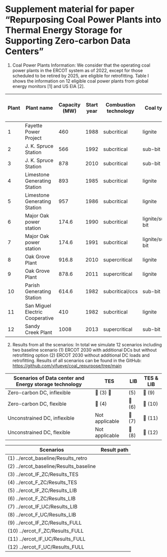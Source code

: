 # Supplement material for paper “Repurposing Coal Power Plants into Thermal Energy Storage for Supporting Zero-carbon Data Centers”

1. Coal Power Plants Information: We consider that the operating coal power plants in the ERCOT system as of 2022, except for those scheduled to be retired by 2025, are eligible for retrofitting. Table I shows the information on 12 eligible coal power plants from global energy monitors [1] and US EIA [2]. 

|Plant|	Plant name|	Capacity (MW)|	Start year|	Combustion technology|	Coal type|	Lat|	Lon|	Heat rate (Btu/kWh)|	Emission factor (kg CO2 /TJ)|
| -- | -- | -- | -- | -- | -- | -- | -- | -- | -- |
|1	| Fayette Power Project|	460|	1988|	subcritical|	lignite|	29.92|	-96.75|	10,878|	101,000|
|2	|J. K. Spruce Station|	566|	1992|	subcritical|	sub-bit|	29.31|	-98.32|	10,878|	96,100|
|3	|J. K. Spruce Station|	878|	2010|	subcritical|	sub-bit|	29.31|	-98.32|	9,572|	96,100|
|4	|Limestone Generating Station|	893|	1985|	subcritical|	lignite|	31.42|	-96.25|	10,878|	101,000|
|5	|Limestone Generating Station|	957|	1986|	subcritical|	lignite|	31.42|	-96.25|	10,878|	101,000|
|6	|Major Oak power station|	174.6|	1990|	subcritical|	lignite/sub-bit|	31.09|	-96.70|	12,618|	98,550|
|7	|Major Oak power station|	174.6|	1991|	subcritical|	lignite/sub-bit|	31.09|	-96.70|	12,618|	98,550|
|8	|Oak Grove Plant|	916.8|	2010|	supercritical|	lignite|	31.18|	-96.49|	9,250|	101,000|
|9	|Oak Grove Plant|	878.6|	2011|	supercritical|	lignite|	31.18|	-96.49|	9,250|	101,000|
|10	|Parish Generating Station|	614.6|	1982|	subcritical/ccs|	sub-bit|	29.48|	-95.63|	17,155|	9,610|
|11	|San Miguel Electric Cooperative|	410|	1982|	subcritical|	lignite|	28.70|	-98.48|	11,748|	101,000|
|12	|Sandy Creek Plant|	1008|	2013|	supercritical|	sub-bit|	31.48|	-96.96|	8,409|	96,100|

2. Results from all the scenarios: In total we simulate 12 scenarios including two baseline scenario (1) ERCOT 2030 with additional DCs but without retrofitting option (2) ERCOT 2030 without additional DC loads and retrofitting. Results of all scenarios can be found in the GitHub:
https://github.com/yifueve/coal_repurpose/tree/main


|Scenarios of Data center and Energy storage technology |	TES|	LIB|	TES & LIB|
| -- | -- | -- | -- |
|Zero-carbon DC, inflexible|	 (3)	| (5)	| (9)|
|Zero-carbon DC, flexible|	 (4)	| (6)	| (10) |
|Unconstrained DC, inflexible|	Not applicable|	 (7)	| (11) |
|Unconstrained DC, flexible|	Not applicable	| (8)	| (12) |


|Scenarios |	Result path|
| -- | -- |
|(1)	../ercot_baseline/Results_retro
|(2)	../ercot_baseline/Results_baseline
|(3)	../ercot_IF_ZC/Results_TES
|(4)	../ercot_F_ZC/Results_TES
|(5)	../ercot_IF_ZC/Results_LIB
|(6)	../ercot_F_ZC/Results_LIB
|(7)	../ercot_IF_UC/Results_LIB
|(8)	../ercot_F_UC/Results_LIB
|(9)	../ercot_IF_ZC/Results_FULL
|(10)	../ercot_F_ZC/Results_FULL
|(11)	../ercot_IF_UC/Results_FULL
|(12)	../ercot_F_UC/Results_FULL



